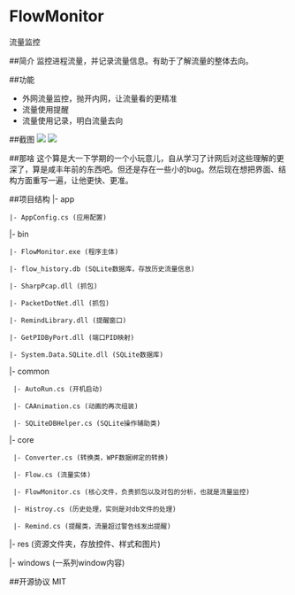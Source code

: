 FlowMonitor
===========

流量监控

##简介
监控进程流量，并记录流量信息。有助于了解流量的整体去向。

##功能
- 外网流量监控，抛开内网，让流量看的更精准
- 流量使用提醒
- 流量使用记录，明白流量去向

##截图
![](https://github.com/ONEWateR/FlowMonitor/blob/master/FlowMonitor/screenshot/1.png)
![](https://github.com/ONEWateR/FlowMonitor/blob/master/FlowMonitor/screenshot/2.png)

##那啥
这个算是大一下学期的一个小玩意儿，自从学习了计网后对这些理解的更深了，算是咸丰年前的东西吧。但还是存在一些小的bug。然后现在想把界面、结构方面重写一遍，让他更快、更准。

##项目结构
 |- app
 
    |- AppConfig.cs (应用配置) 
    
 |- bin
 
    |- FlowMonitor.exe (程序主体)
    
    |- flow_history.db (SQLite数据库，存放历史流量信息)
    
    |- SharpPcap.dll (抓包)
    
    |- PacketDotNet.dll (抓包)
    
    |- RemindLibrary.dll (提醒窗口)
    
    |- GetPIDByPort.dll (端口PID映射)
    
    |- System.Data.SQLite.dll (SQLite数据库)
    
    
 |- common
 
     |- AutoRun.cs (开机启动)
     
     |- CAAnimation.cs (动画的再次组装)
     
     |- SQLiteDBHelper.cs (SQLite操作辅助类)
     
 |- core
 
     |- Converter.cs (转换类，WPF数据绑定的转换)
     
     |- Flow.cs (流量实体)
     
     |- FlowMonitor.cs (核心文件，负责抓包以及对包的分析，也就是流量监控)
     
     |- Histroy.cs (历史处理，实则是对db文件的处理)
     
     |- Remind.cs (提醒类，流量超过警告线发出提醒)
     
 |- res (资源文件夹，存放控件、样式和图片)
 
 |- windows (一系列window内容)
 
 


##开源协议
MIT
